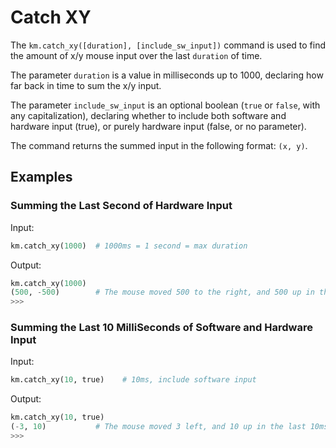# Catch XY

The `km.catch_xy([duration], [include_sw_input])` command is used to find the amount of x/y mouse input over the last
`duration` of time.

The parameter `duration` is a value in milliseconds up to 1000, declaring how far back in time to sum the x/y input.

The parameter `include_sw_input` is an optional boolean (`true` or `false`, with any capitalization), declaring whether
to include both software and hardware input (true), or purely hardware input (false, or no parameter).

The command returns the summed input in the following format: `(x, y)`.

## Examples

### Summing the Last Second of Hardware Input

Input:
```python
km.catch_xy(1000)  # 1000ms = 1 second = max duration
```

Output:
```python
km.catch_xy(1000)
(500, -500)        # The mouse moved 500 to the right, and 500 up in the last second.
>>>
```

### Summing the Last 10 MilliSeconds of Software and Hardware Input

Input:
```python
km.catch_xy(10, true)    # 10ms, include software input
```

Output:
```python
km.catch_xy(10, true)
(-3, 10)           # The mouse moved 3 left, and 10 up in the last 10ms.
>>>
```
